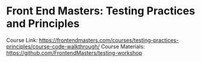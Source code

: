 
# Front End Masters: Testing Practices and Principles

Course Link: https://frontendmasters.com/courses/testing-practices-principles/course-code-walkthrough/
Course Materials: https://github.com/FrontendMasters/testing-workshop


